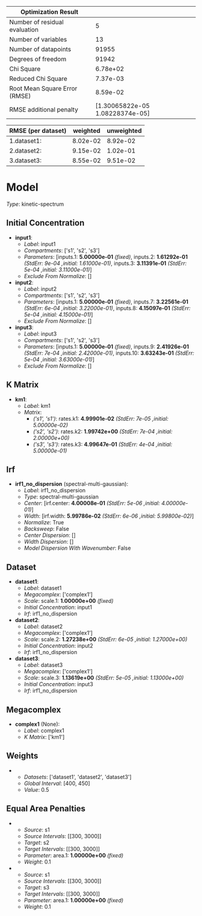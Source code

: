 | Optimization Result           |                                 |
|-------------------------------|---------------------------------|
| Number of residual evaluation | 5                               |
| Number of variables           | 13                              |
| Number of datapoints          | 91955                           |
| Degrees of freedom            | 91942                           |
| Chi Square                    | 6.78e+02                        |
| Reduced Chi Square            | 7.37e-03                        |
| Root Mean Square Error (RMSE) | 8.59e-02                        |
| RMSE additional penalty       | [1.30065822e-05 1.08228374e-05] |

| RMSE (per dataset)   |   weighted |   unweighted |
|----------------------|------------|--------------|
| 1.dataset1:          |   8.02e-02 |     8.92e-02 |
| 2.dataset2:          |   9.15e-02 |     1.02e-01 |
| 3.dataset3:          |   8.55e-02 |     9.51e-02 |

# Model

_Type_: kinetic-spectrum

## Initial Concentration

* **input1**:
  * *Label*: input1
  * *Compartments*: ['s1', 's2', 's3']
  * *Parameters*: [inputs.1: **5.00000e-01** *(fixed)*, inputs.2: **1.61292e-01** *(StdErr: 9e-04 ,initial: 1.61000e-01)*, inputs.3: **3.11391e-01** *(StdErr: 5e-04 ,initial: 3.11000e-01)*]
  * *Exclude From Normalize*: []
* **input2**:
  * *Label*: input2
  * *Compartments*: ['s1', 's2', 's3']
  * *Parameters*: [inputs.1: **5.00000e-01** *(fixed)*, inputs.7: **3.22561e-01** *(StdErr: 6e-04 ,initial: 3.22000e-01)*, inputs.8: **4.15097e-01** *(StdErr: 5e-04 ,initial: 4.15000e-01)*]
  * *Exclude From Normalize*: []
* **input3**:
  * *Label*: input3
  * *Compartments*: ['s1', 's2', 's3']
  * *Parameters*: [inputs.1: **5.00000e-01** *(fixed)*, inputs.9: **2.41926e-01** *(StdErr: 7e-04 ,initial: 2.42000e-01)*, inputs.10: **3.63243e-01** *(StdErr: 5e-04 ,initial: 3.63000e-01)*]
  * *Exclude From Normalize*: []

## K Matrix

* **km1**:
  * *Label*: km1
  * *Matrix*: 
    * *('s1', 's1')*: rates.k1: **4.99901e-02** *(StdErr: 7e-05 ,initial: 5.00000e-02)*
    * *('s2', 's2')*: rates.k2: **1.99742e+00** *(StdErr: 7e-04 ,initial: 2.00000e+00)*
    * *('s3', 's3')*: rates.k3: **4.99647e-01** *(StdErr: 4e-04 ,initial: 5.00000e-01)*
  

## Irf

* **irf1_no_dispersion** (spectral-multi-gaussian):
  * *Label*: irf1_no_dispersion
  * *Type*: spectral-multi-gaussian
  * *Center*: [irf.center: **4.00008e-01** *(StdErr: 5e-06 ,initial: 4.00000e-01)*]
  * *Width*: [irf.width: **5.99786e-02** *(StdErr: 6e-06 ,initial: 5.99800e-02)*]
  * *Normalize*: True
  * *Backsweep*: False
  * *Center Dispersion*: []
  * *Width Dispersion*: []
  * *Model Dispersion With Wavenumber*: False

## Dataset

* **dataset1**:
  * *Label*: dataset1
  * *Megacomplex*: ['complex1']
  * *Scale*: scale.1: **1.00000e+00** *(fixed)*
  * *Initial Concentration*: input1
  * *Irf*: irf1_no_dispersion
* **dataset2**:
  * *Label*: dataset2
  * *Megacomplex*: ['complex1']
  * *Scale*: scale.2: **1.27238e+00** *(StdErr: 6e-05 ,initial: 1.27000e+00)*
  * *Initial Concentration*: input2
  * *Irf*: irf1_no_dispersion
* **dataset3**:
  * *Label*: dataset3
  * *Megacomplex*: ['complex1']
  * *Scale*: scale.3: **1.13619e+00** *(StdErr: 5e-05 ,initial: 1.13000e+00)*
  * *Initial Concentration*: input3
  * *Irf*: irf1_no_dispersion

## Megacomplex

* **complex1** (None):
  * *Label*: complex1
  * *K Matrix*: ['km1']

## Weights

* 
  * *Datasets*: ['dataset1', 'dataset2', 'dataset3']
  * *Global Interval*: [400, 450]
  * *Value*: 0.5

## Equal Area Penalties

* 
  * *Source*: s1
  * *Source Intervals*: [[300, 3000]]
  * *Target*: s2
  * *Target Intervals*: [[300, 3000]]
  * *Parameter*: area.1: **1.00000e+00** *(fixed)*
  * *Weight*: 0.1
* 
  * *Source*: s1
  * *Source Intervals*: [[300, 3000]]
  * *Target*: s3
  * *Target Intervals*: [[300, 3000]]
  * *Parameter*: area.1: **1.00000e+00** *(fixed)*
  * *Weight*: 0.1

